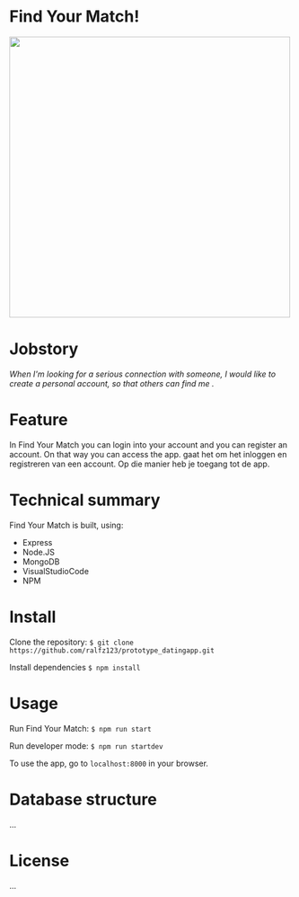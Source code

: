 # Find Your Match!
<img src="https://github.com/ralfz123/prototype_datingapp/blob/master/docs/screens/scherm1_v1.png?raw=true" width="500" />

# Jobstory
_When I'm looking for a serious connection with someone,
_I would like to create a personal account,
_so that others can find me .___

# Feature
In Find Your Match you can login into your account and you can register an account. On that way you can access the app.
gaat het om het inloggen en registreren van een account. Op die manier heb je toegang tot de app.

# Technical summary
Find Your Match is built, using:
- Express
- Node.JS
- MongoDB
- VisualStudioCode
- NPM

# Install
Clone the repository:
```$ git clone https://github.com/ralfz123/prototype_datingapp.git```

Install dependencies
```$ npm install```

# Usage
Run Find Your Match: 
```$ npm run start```

Run developer mode:
```$ npm run startdev```

To use the app, go to ```localhost:8000``` in your browser.

# Database structure
...


# License
...

